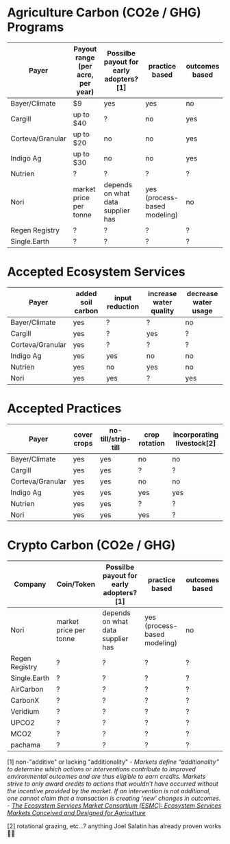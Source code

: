 # Agriculture Carbon (CO2e / GHG) Programs

|Payer |Payout range (per acre, per year) | Possilbe payout for early adopters?[1] | practice based | outcomes based |
--- | --- | --- | --- | --- 
|Bayer/Climate|$9|yes|yes|no|
|Cargill|up to $40|?| no | yes |
|Corteva/Granular|up to $20|no| no | yes |
|Indigo Ag|up to $30|no| no | yes |
|Nutrien|?|?| ? | ? |
|Nori|market price per tonne|depends on what data supplier has| yes (process-based modeling)| no|
|Regen Registry| ?|?| ? | ? |
|Single.Earth |?|?| ? | ? |


# Accepted Ecosystem Services

|Payer |added soil carbon | input reduction | increase water quality | decrease water usage |
--- | --- | --- | --- | --- 
|Bayer/Climate|yes|?|?|no|
|Cargill|yes|?| yes | ? |
|Corteva/Granular|yes|?| ? | ? |
|Indigo Ag|yes|yes| no | no |
|Nutrien|yes|no | yes | no |
|Nori|yes| yes | ? | yes |

# Accepted Practices

|Payer | cover crops | no-till/strip-till | crop rotation | incorporating livestock[2] |
--- | --- | --- | --- | --- 
|Bayer/Climate|yes| yes | no |no|
|Cargill| yes | yes | ? | ? |
|Corteva/Granular| yes | yes | no | no |
|Indigo Ag| yes | yes | yes | yes |
|Nutrien|yes| yes | ? | ? |
|Nori|yes| yes | yes | ? |

# Crypto Carbon (CO2e / GHG)

|Company | Coin/Token | Possilbe payout for early adopters?[1] | practice based | outcomes based |
--- | --- | --- | --- | --- 
|Nori|market price per tonne|depends on what data supplier has| yes (process-based modeling)| no|
|Regen Registry| ?|?| ? | ? |
|Single.Earth |?|?| ? | ? |
|AirCarbon |?|?| ? | ? |
|CarbonX |?|?| ? | ? |
|Veridium |?|?| ? | ? |
|UPCO2|?|?| ? | ? |
|MCO2|?|?| ? | ? |
|pachama|?|?| ? | ? |


[1] non-"additive" or lacking "additionality" - _Markets define “additionality” to
determine which actions or interventions contribute to improved environmental outcomes and
are thus eligible to earn credits. Markets strive to only award credits to actions that wouldn’t
have occurred without the incentive provided by the market. If an intervention is not additional, one cannot claim that a transaction is creating ‘new’ changes in outcomes._ - [_The Ecosystem Services Market Consortium (ESMC): Ecosystem Services
Markets Conceived and Designed for Agriculture_](https://ecosystemservicesmarket.org/wp-content/uploads/2020/01/ESMC-Lessons-Learned-Policy-White-Paper-December-2019.pdf)

[2] rotational grazing, etc...?  anything Joel Salatin has already proven works 🤷‍♀️
